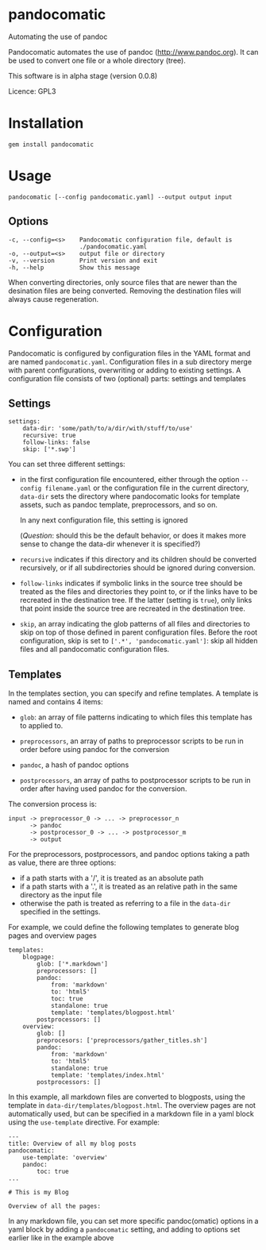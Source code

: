 pandocomatic
============

Automating the use of pandoc

Pandocomatic automates the use of pandoc (<http://www.pandoc.org>). It can be
used to convert one file or a whole directory (tree).

This software is in alpha stage (version 0.0.8)

Licence: GPL3

# Installation

    gem install pandocomatic

# Usage

    pandocomatic [--config pandocomatic.yaml] --output output input

## Options

    -c, --config=<s>    Pandocomatic configuration file, default is
                        ./pandocomatic.yaml
    -o, --output=<s>    output file or directory
    -v, --version       Print version and exit
    -h, --help          Show this message

When converting directories, only source files that are newer than the
desination files are being converted. Removing the destination files will
always cause regeneration.

# Configuration

Pandocomatic is configured by configuration files in the YAML format and are
named `pandocomatic.yaml`. Configuration files in a sub directory merge with
parent configurations, overwriting or adding to existing settings. A
configuration file consists of two (optional) parts: settings and templates

## Settings

    settings:
        data-dir: 'some/path/to/a/dir/with/stuff/to/use'
        recursive: true
        follow-links: false
        skip: ['*.swp']

You can set three different settings:

- in the first configuration file encountered, either through the option
  `--config filename.yaml` or the configuration file in the current directory,
  `data-dir` sets the directory where pandocomatic looks for template assets,
  such as pandoc template, preprocessors, and so on.

  In any next configuration file, this setting is ignored

  (*Question*: should this be the default behavior, or does it makes more sense
  to change the data-dir whenever it is specified?)

- `recursive` indicates if this directory and its children should be converted
  recursively, or if all subdirectories should be ignored during conversion.

- `follow-links` indicates if symbolic links in the source tree should be
  treated as the files and directories they point to, or if the links have to
  be recreated in the destination tree. If the latter (setting is `true`),
  only links that point inside the source tree are recreated in the
  destination tree.

- `skip`, an array indicating the glob patterns of all files and directories
  to skip on top of those defined in parent configuration files. Before the
  root configuration, skip is set to `['.*', 'pandocomatic.yaml']`: skip all
  hidden files and all pandocomatic configuration files.

## Templates

In the templates section, you can specify and refine templates. A template is
named and contains 4 items: 

- `glob`: an array of file patterns indicating to which files this template
  has to applied to.

- `preprocessors`, an array of paths to preprocessor scripts to be run in order
  before using pandoc for the conversion

- `pandoc`, a hash of pandoc options

- `postprocessors`, an array of paths to postprocessor scripts to be run in
  order after having used pandoc for the conversion.

The conversion process is:

    input -> preprocessor_0 -> ... -> preprocessor_n 
          -> pandoc 
          -> postprocessor_0 -> ... -> postprocessor_m
          -> output

For the preprocessors, postprocessors, and pandoc options taking a path as
value, there are three options:

- if a path starts with a '/', it is treated as an absolute path
- if a path starts with a '.', it is treated as an relative path in the same
  directory as the input file
- otherwise the path is treated as referring to a file in the `data-dir`
  specified in the settings.

For example, we could define the following templates to generate blog pages and
overview pages

    templates:
        blogpage:
            glob: ['*.markdown']
            preprocessors: []
            pandoc:
                from: 'markdown'
                to: 'html5'
                toc: true
                standalone: true
                template: 'templates/blogpost.html'
            postprocessors: []
        overview:
            glob: []
            preprocesors: ['preprocessors/gather_titles.sh']
            pandoc:
                from: 'markdown'
                to: 'html5'
                standalone: true
                template: 'templates/index.html'
            postprocessors: []

In this example, all markdown files are converted to blogposts, using the
template in `data-dir/templates/blogpost.html`. The overview pages are not
automatically used, but can be specified in a markdown file in a yaml block
using the `use-template` directive.
For example:

    ---
    title: Overview of all my blog posts
    pandocomatic:
        use-template: 'overview'
        pandoc:
            toc: true
    ...

    # This is my Blog

    Overview of all the pages:

In any markdown file, you can set more specific pandoc(omatic) options in a
yaml block by adding a `pandocomatic` setting, and adding to options set
earlier like in the example above

